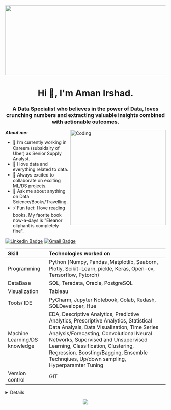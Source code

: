 <img src="https://drive.google.com/uc?export=view&id=1onBQePas7asNzIPju6hZYMXpUUbteD2L" width="840" height="220" allow="autoplay">

<h1 align="center">Hi 👋, I'm Aman Irshad.</h1>
<h3 align="center">A Data Specialist who believes in the power of Data, loves crunching numbers and extracting valuable insights combined with actionable outcomes.</h3>
<img align="right" alt="Coding" width="300" src="https://cdn.dribbble.com/users/2646423/screenshots/5507196/computer.gif">

***About me:*** 

- 🔭 I’m currently working in Careem (subsidairy of Uber) as Senior Supply Analyst.  
- 🌱 I love data and everything related to data.
- 👯 Always excited to collaborate on exciting ML/DS projects.
- 💬 Ask me about anything on Data Science/Books/Travelling.
- ⚡ Fun fact: I love reading books. My faorite book now-a-days is "Eleanor oliphant is completely fine".

[![Linkedin Badge](https://img.shields.io/badge/-LinkedIn-blue?style=flat-square&logo=Linkedin&logoColor=white&link=https://www.linkedin.com/in/amanirshad15/)](https://www.linkedin.com/in/amanirshad15/)
[![Gmail Badge](https://img.shields.io/badge/-Gmail-c14438?style=flat-square&logo=Gmail&logoColor=white&link=mailto:amanirshad1@gmail.com)](mailto:amanirshad1@gmail.com)


| Skill | Technologies worked on | 
|:--|:------------|
| Programming | Python (Numpy, Pandas ,Matplotlib, Seaborn, Plotly, Scikit-Learn, pickle, Keras, Open-cv, Tensorflow, Pytorch) |
| DataBase | SQL, Teradata, Oracle, PostgreSQL |
| Visualization | Tableau |
| Tools/ IDE | PyCharm, Jupyter Notebook, Colab, Redash, SQLDeveloper, Hue|
| Machine Learning/DS knowledge | EDA, Descriptive Analytics, Predictive Analytics, Prescriptive Analytics, Statistical Data Analysis, Data Visualization, Time Series Analysis/Forecasting, Convolutional Neural Networks, Supervised and Unsupervised Learning, Classification, Clustering, Regression. Boosting/Bagging, Ensemble Technqiues, Up/down sampling, Hyperparamter Tuning |
| Version control | GIT |

<details>
<p align="center">
  <a href="https://github.com/wervlad">
    <img src="http://github-profile-summary-cards.vercel.app/api/cards/profile-details?username=amanbajwa&theme=transparent" />
  </a>
  <a href="https://github.com/wervlad">
    <img src="https://github-readme-streak-stats.herokuapp.com/?user=amanbajwa&hide_border=true&card_width=338&theme=transparent" />
  </a>
  <a href="https://github.com/wervlad">
    <img src="http://github-profile-summary-cards.vercel.app/api/cards/stats?username=amanbajwa&theme=transparent" />
  </a>
  <a href="https://github.com/wervlad">
    <img src="https://github-readme-stats.vercel.app/api/top-langs/?username=amanbajwa&langs_count=10&exclude_repo=&hide=jupyter%20notebook,vim%20script,cmake,makefile,batchfile,emacs%20lisp,css,html&layout=default&card_width=699&hide_border=true&theme=transparent" />
  </a>
</p>
</details>

<p align="center">
  <a href="https://github.com/amanbajwa">
    <img src="https://komarev.com/ghpvc/?username=wervlad&color=blue&style=flat)" />
  </a>
</p>
